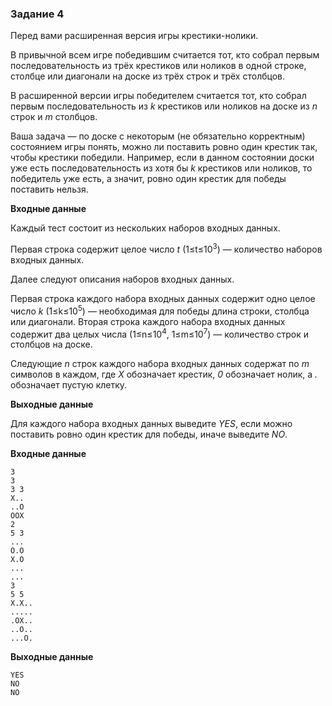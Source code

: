 ### Задание 4

Перед вами расширенная версия игры крестики-нолики.

В привычной всем игре победившим считается тот, кто собрал первым последовательность из трёх крестиков или ноликов в одной строке, столбце или диагонали на доске из трёх строк и трёх столбцов.

В расширенной версии игры победителем считается тот, кто собрал первым последовательность из *k* крестиков или ноликов на доске из *n* строк и *m* столбцов.

Ваша задача — по доске с некоторым (не обязательно корректным) состоянием игры понять, можно ли поставить ровно один крестик так, чтобы крестики победили. Например, если в данном состоянии доски уже есть последовательность из хотя бы *k* крестиков или ноликов, то победитель уже есть, а значит, ровно один крестик для победы поставить нельзя.

**Входные данные**

Каждый тест состоит из нескольких наборов входных данных.

Первая строка содержит целое число *t* (1≤t≤10<sup>3</sup>) — количество наборов входных данных.

Далее следуют описания наборов входных данных.

Первая строка каждого набора входных данных содержит одно целое число *k* (1≤k≤10<sup>5</sup>) — необходимая для победы длина строки, столбца или диагонали. Вторая строка каждого набора входных данных содержит два целых числа (1≤n≤10<sup>4</sup>, 1≤m≤10<sup>7</sup>) — количество строк и столбцов на доске.

Следующие *n* строк каждого набора входных данных содержат по *m* символов в каждом, где *X* обозначает крестик, *0* обозначает нолик, а *.* обозначает пустую клетку.

**Выходные данные**

Для каждого набора входных данных выведите *YES*, если можно поставить ровно один крестик для победы, иначе выведите *NO*.

**Входные данные**
```
3
3
3 3
X..
..O
OOX
2
5 3
...
O.O
X.O
...
...
3
5 5
X.X..
.....
.OX..
..O..
...O.
```

**Выходные данные**
```
YES
NO
NO
```
